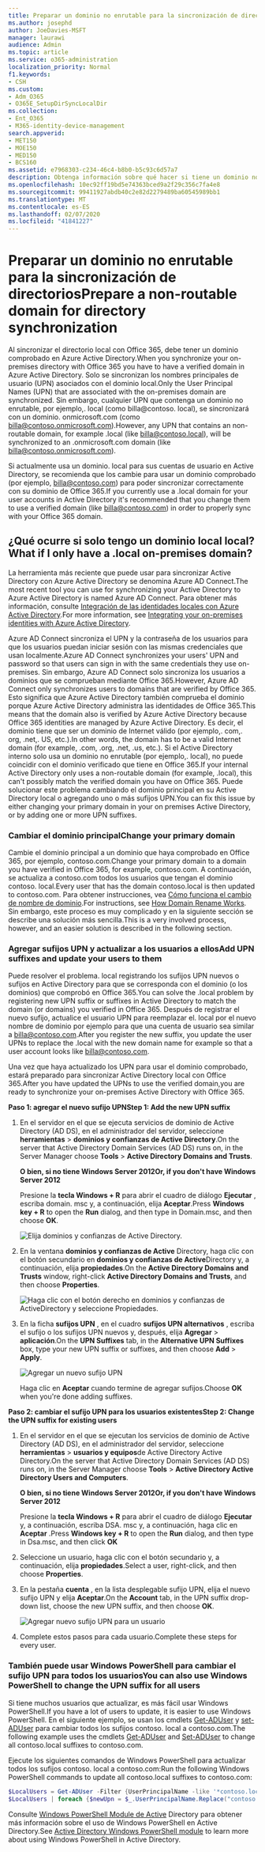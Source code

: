 ```yaml
---
title: Preparar un dominio no enrutable para la sincronización de directorios
ms.author: josephd
author: JoeDavies-MSFT
manager: laurawi
audience: Admin
ms.topic: article
ms.service: o365-administration
localization_priority: Normal
f1.keywords:
- CSH
ms.custom:
- Adm_O365
- O365E_SetupDirSyncLocalDir
ms.collection:
- Ent_O365
- M365-identity-device-management
search.appverid:
- MET150
- MOE150
- MED150
- BCS160
ms.assetid: e7968303-c234-46c4-b8b0-b5c93c6d57a7
description: Obtenga información sobre qué hacer si tiene un dominio no routale asociado a los usuarios locales antes de sincronizar con Office 365.
ms.openlocfilehash: 10ec92ff19bd5e74363bced9a2f29c356c7fa4e8
ms.sourcegitcommit: 99411927abdb40c2e82d2279489ba60545989bb1
ms.translationtype: MT
ms.contentlocale: es-ES
ms.lasthandoff: 02/07/2020
ms.locfileid: "41841227"
---
```

# <a name="prepare-a-non-routable-domain-for-directory-synchronization"></a><span data-ttu-id="d96be-103">Preparar un dominio no enrutable para la sincronización de directorios</span><span class="sxs-lookup"><span data-stu-id="d96be-103">Prepare a non-routable domain for directory synchronization</span></span>
<span data-ttu-id="d96be-104">Al sincronizar el directorio local con Office 365, debe tener un dominio comprobado en Azure Active Directory.</span><span class="sxs-lookup"><span data-stu-id="d96be-104">When you synchronize your on-premises directory with Office 365 you have to have a verified domain in Azure Active Directory.</span></span> <span data-ttu-id="d96be-105">Solo se sincronizan los nombres principales de usuario (UPN) asociados con el dominio local.</span><span class="sxs-lookup"><span data-stu-id="d96be-105">Only the User Principal Names (UPN) that are associated with the on-premises domain are synchronized.</span></span> <span data-ttu-id="d96be-106">Sin embargo, cualquier UPN que contenga un dominio no enrutable, por ejemplo,. local (como billa@contoso. local), se sincronizará con un dominio. onmicrosoft.com (como billa@contoso.onmicrosoft.com).</span><span class="sxs-lookup"><span data-stu-id="d96be-106">However, any UPN that contains an non-routable domain, for example .local (like billa@contoso.local), will be synchronized to an .onmicrosoft.com domain (like billa@contoso.onmicrosoft.com).</span></span> 

<span data-ttu-id="d96be-107">Si actualmente usa un dominio. local para sus cuentas de usuario en Active Directory, se recomienda que los cambie para usar un dominio comprobado (por ejemplo, billa@contoso.com) para poder sincronizar correctamente con su dominio de Office 365.</span><span class="sxs-lookup"><span data-stu-id="d96be-107">If you currently use a .local domain for your user accounts in Active Directory it's recommended that you change them to use a verified domain (like billa@contoso.com) in order to properly sync with your Office 365 domain.</span></span>
  
## <a name="what-if-i-only-have-a-local-on-premises-domain"></a><span data-ttu-id="d96be-108">¿Qué ocurre si solo tengo un dominio local local?</span><span class="sxs-lookup"><span data-stu-id="d96be-108">What if I only have a .local on-premises domain?</span></span>

<span data-ttu-id="d96be-109">La herramienta más reciente que puede usar para sincronizar Active Directory con Azure Active Directory se denomina Azure AD Connect.</span><span class="sxs-lookup"><span data-stu-id="d96be-109">The most recent tool you can use for synchronizing your Active Directory to Azure Active Directory is named Azure AD Connect.</span></span> <span data-ttu-id="d96be-110">Para obtener más información, consulte [Integración de las identidades locales con Azure Active Directory](https://docs.microsoft.com/azure/architecture/reference-architectures/identity/azure-ad).</span><span class="sxs-lookup"><span data-stu-id="d96be-110">For more information, see [Integrating your on-premises identities with Azure Active Directory](https://docs.microsoft.com/azure/architecture/reference-architectures/identity/azure-ad).</span></span>
  
<span data-ttu-id="d96be-111">Azure AD Connect sincroniza el UPN y la contraseña de los usuarios para que los usuarios puedan iniciar sesión con las mismas credenciales que usan localmente.</span><span class="sxs-lookup"><span data-stu-id="d96be-111">Azure AD Connect synchronizes your users' UPN and password so that users can sign in with the same credentials they use on-premises.</span></span> <span data-ttu-id="d96be-112">Sin embargo, Azure AD Connect solo sincroniza los usuarios a dominios que se comprueban mediante Office 365.</span><span class="sxs-lookup"><span data-stu-id="d96be-112">However, Azure AD Connect only synchronizes users to domains that are verified by Office 365.</span></span> <span data-ttu-id="d96be-113">Esto significa que Azure Active Directory también comprueba el dominio porque Azure Active Directory administra las identidades de Office 365.</span><span class="sxs-lookup"><span data-stu-id="d96be-113">This means that the domain also is verified by Azure Active Directory because Office 365 identities are managed by Azure Active Directory.</span></span> <span data-ttu-id="d96be-114">Es decir, el dominio tiene que ser un dominio de Internet válido (por ejemplo,. com,. org, .net,. US, etc.).</span><span class="sxs-lookup"><span data-stu-id="d96be-114">In other words, the domain has to be a valid Internet domain (for example, .com, .org, .net, .us, etc.).</span></span> <span data-ttu-id="d96be-115">Si el Active Directory interno solo usa un dominio no enrutable (por ejemplo,. local), no puede coincidir con el dominio verificado que tiene en Office 365.</span><span class="sxs-lookup"><span data-stu-id="d96be-115">If your internal Active Directory only uses a non-routable domain (for example, .local), this can't possibly match the verified domain you have on Office 365.</span></span> <span data-ttu-id="d96be-116">Puede solucionar este problema cambiando el dominio principal en su Active Directory local o agregando uno o más sufijos UPN.</span><span class="sxs-lookup"><span data-stu-id="d96be-116">You can fix this issue by either changing your primary domain in your on premises Active Directory, or by adding one or more UPN suffixes.</span></span>
  
### <a name="change-your-primary-domain"></a><span data-ttu-id="d96be-117">**Cambiar el dominio principal**</span><span class="sxs-lookup"><span data-stu-id="d96be-117">**Change your primary domain**</span></span>

<span data-ttu-id="d96be-118">Cambie el dominio principal a un dominio que haya comprobado en Office 365, por ejemplo, contoso.com.</span><span class="sxs-lookup"><span data-stu-id="d96be-118">Change your primary domain to a domain you have verified in Office 365, for example, contoso.com.</span></span> <span data-ttu-id="d96be-119">A continuación, se actualiza a contoso.com todos los usuarios que tengan el dominio contoso. local.</span><span class="sxs-lookup"><span data-stu-id="d96be-119">Every user that has the domain contoso.local is then updated to contoso.com.</span></span> <span data-ttu-id="d96be-120">Para obtener instrucciones, vea [Cómo funciona el cambio de nombre de dominio](https://go.microsoft.com/fwlink/p/?LinkId=624174).</span><span class="sxs-lookup"><span data-stu-id="d96be-120">For instructions, see [How Domain Rename Works](https://go.microsoft.com/fwlink/p/?LinkId=624174).</span></span> <span data-ttu-id="d96be-121">Sin embargo, este proceso es muy complicado y en la siguiente sección se describe una solución más sencilla.</span><span class="sxs-lookup"><span data-stu-id="d96be-121">This is a very involved process, however, and an easier solution is described in the following section.</span></span>
  
### <a name="add-upn-suffixes-and-update-your-users-to-them"></a><span data-ttu-id="d96be-122">**Agregar sufijos UPN y actualizar a los usuarios a ellos**</span><span class="sxs-lookup"><span data-stu-id="d96be-122">**Add UPN suffixes and update your users to them**</span></span>

<span data-ttu-id="d96be-123">Puede resolver el problema. local registrando los sufijos UPN nuevos o sufijos en Active Directory para que se corresponda con el dominio (o los dominios) que comprobó en Office 365.</span><span class="sxs-lookup"><span data-stu-id="d96be-123">You can solve the .local problem by registering new UPN suffix or suffixes in Active Directory to match the domain (or domains) you verified in Office 365.</span></span> <span data-ttu-id="d96be-124">Después de registrar el nuevo sufijo, actualice el usuario UPN para reemplazar el. local por el nuevo nombre de dominio por ejemplo para que una cuenta de usuario sea similar a billa@contoso.com.</span><span class="sxs-lookup"><span data-stu-id="d96be-124">After you register the new suffix, you update the user UPNs to replace the .local with the new domain name for example so that a user account looks like billa@contoso.com.</span></span>
  
<span data-ttu-id="d96be-125">Una vez que haya actualizado los UPN para usar el dominio comprobado, estará preparado para sincronizar Active Directory local con Office 365.</span><span class="sxs-lookup"><span data-stu-id="d96be-125">After you have updated the UPNs to use the verified domain,you are ready to synchronize your on-premises Active Directory with Office 365.</span></span>
  
 <span data-ttu-id="d96be-126">**Paso 1: agregar el nuevo sufijo UPN**</span><span class="sxs-lookup"><span data-stu-id="d96be-126">**Step 1: Add the new UPN suffix**</span></span>
  
1. <span data-ttu-id="d96be-127">En el servidor en el que se ejecuta servicios de dominio de Active Directory (AD DS), en el administrador del servidor, seleccione **herramientas** \> **dominios y confianzas de Active Directory**.</span><span class="sxs-lookup"><span data-stu-id="d96be-127">On the server that Active Directory Domain Services (AD DS) runs on, in the Server Manager choose **Tools** \> **Active Directory Domains and Trusts**.</span></span>
    
    <span data-ttu-id="d96be-128">**O bien, si no tiene Windows Server 2012**</span><span class="sxs-lookup"><span data-stu-id="d96be-128">**Or, if you don't have Windows Server 2012**</span></span>
    
    <span data-ttu-id="d96be-129">Presione la **tecla Windows + R** para abrir el cuadro de diálogo **Ejecutar** , escriba domain. msc y, a continuación, elija **Aceptar**.</span><span class="sxs-lookup"><span data-stu-id="d96be-129">Press **Windows key + R** to open the **Run** dialog, and then type in Domain.msc, and then choose **OK**.</span></span>
    
    ![Elija dominios y confianzas de Active Directory.](media/46b6e007-9741-44af-8517-6f682e0ac974.png)
  
2. <span data-ttu-id="d96be-131">En la ventana **dominios y confianzas de Active** Directory, haga clic con el botón secundario en **dominios y confianzas de Active**Directory y, a continuación, elija **propiedades**.</span><span class="sxs-lookup"><span data-stu-id="d96be-131">On the **Active Directory Domains and Trusts** window, right-click **Active Directory Domains and Trusts**, and then choose **Properties**.</span></span>
    
    ![Haga clic con el botón derecho en dominios y confianzas de ActiveDirectory y seleccione Propiedades.](media/39d20812-ffb5-4ba9-8d7b-477377ac360d.png)
  
3. <span data-ttu-id="d96be-133">En la ficha **sufijos UPN** , en el cuadro **sufijos UPN alternativos** , escriba el sufijo o los sufijos UPN nuevos y, después, elija **Agregar** \> **aplicación**.</span><span class="sxs-lookup"><span data-stu-id="d96be-133">On the **UPN Suffixes** tab, in the **Alternative UPN Suffixes** box, type your new UPN suffix or suffixes, and then choose **Add** \> **Apply**.</span></span>
    
    ![Agregar un nuevo sufijo UPN](media/a4aaf919-7adf-469a-b93f-83ef284c0915.PNG)
  
    <span data-ttu-id="d96be-135">Haga clic en **Aceptar** cuando termine de agregar sufijos.</span><span class="sxs-lookup"><span data-stu-id="d96be-135">Choose **OK** when you're done adding suffixes.</span></span> 
    
 <span data-ttu-id="d96be-136">**Paso 2: cambiar el sufijo UPN para los usuarios existentes**</span><span class="sxs-lookup"><span data-stu-id="d96be-136">**Step 2: Change the UPN suffix for existing users**</span></span>
  
1. <span data-ttu-id="d96be-137">En el servidor en el que se ejecutan los servicios de dominio de Active Directory (AD DS), en el administrador del servidor, seleccione **herramientas** \> **usuarios y equipos**de Active Directory Active Directory.</span><span class="sxs-lookup"><span data-stu-id="d96be-137">On the server that Active Directory Domain Services (AD DS) runs on, in the Server Manager choose **Tools** \> **Active Directory Active Directory Users and Computers**.</span></span>
    
    <span data-ttu-id="d96be-138">**O bien, si no tiene Windows Server 2012**</span><span class="sxs-lookup"><span data-stu-id="d96be-138">**Or, if you don't have Windows Server 2012**</span></span>
    
    <span data-ttu-id="d96be-139">Presione la **tecla Windows + R** para abrir el cuadro de diálogo **Ejecutar** y, a continuación, escriba DSA. msc y, a continuación, haga clic en **Aceptar** .</span><span class="sxs-lookup"><span data-stu-id="d96be-139">Press **Windows key + R** to open the **Run** dialog, and then type in Dsa.msc, and then click **OK**</span></span>
    
2. <span data-ttu-id="d96be-140">Seleccione un usuario, haga clic con el botón secundario y, a continuación, elija **propiedades**.</span><span class="sxs-lookup"><span data-stu-id="d96be-140">Select a user, right-click, and then choose **Properties**.</span></span>
    
3. <span data-ttu-id="d96be-141">En la pestaña **cuenta** , en la lista desplegable sufijo UPN, elija el nuevo sufijo UPN y elija **Aceptar**.</span><span class="sxs-lookup"><span data-stu-id="d96be-141">On the **Account** tab, in the UPN suffix drop-down list, choose the new UPN suffix, and then choose **OK**.</span></span>
    
    ![Agregar nuevo sufijo UPN para un usuario](media/54876751-49f0-48cc-b864-2623c4835563.png)
  
4. <span data-ttu-id="d96be-143">Complete estos pasos para cada usuario.</span><span class="sxs-lookup"><span data-stu-id="d96be-143">Complete these steps for every user.</span></span>
    
   
### <a name="you-can-also-use-windows-powershell-to-change-the-upn-suffix-for-all-users"></a><span data-ttu-id="d96be-144">**También puede usar Windows PowerShell para cambiar el sufijo UPN para todos los usuarios**</span><span class="sxs-lookup"><span data-stu-id="d96be-144">**You can also use Windows PowerShell to change the UPN suffix for all users**</span></span>

<span data-ttu-id="d96be-145">Si tiene muchos usuarios que actualizar, es más fácil usar Windows PowerShell.</span><span class="sxs-lookup"><span data-stu-id="d96be-145">If you have a lot of users to update, it is easier to use Windows PowerShell.</span></span> <span data-ttu-id="d96be-146">En el siguiente ejemplo, se usan los cmdlets [Get-ADUser](https://go.microsoft.com/fwlink/p/?LinkId=624312) y [set-ADUser](https://go.microsoft.com/fwlink/p/?LinkId=624313) para cambiar todos los sufijos contoso. local a contoso.com.</span><span class="sxs-lookup"><span data-stu-id="d96be-146">The following example uses the cmdlets [Get-ADUser](https://go.microsoft.com/fwlink/p/?LinkId=624312) and [Set-ADUser](https://go.microsoft.com/fwlink/p/?LinkId=624313) to change all contoso.local suffixes to contoso.com.</span></span> 

<span data-ttu-id="d96be-147">Ejecute los siguientes comandos de Windows PowerShell para actualizar todos los sufijos contoso. local a contoso.com:</span><span class="sxs-lookup"><span data-stu-id="d96be-147">Run the following Windows PowerShell commands to update all contoso.local suffixes to contoso.com:</span></span>
    
  ```powershell
  $LocalUsers = Get-ADUser -Filter {UserPrincipalName -like '*contoso.local'} -Properties userPrincipalName -ResultSetSize $null
  $LocalUsers | foreach {$newUpn = $_.UserPrincipalName.Replace("contoso.local","contoso.com"); $_ | Set-ADUser -UserPrincipalName $newUpn}
  ```

<span data-ttu-id="d96be-148">Consulte [Windows PowerShell Module de Active](https://go.microsoft.com/fwlink/p/?LinkId=624314) Directory para obtener más información sobre el uso de Windows PowerShell en Active Directory.</span><span class="sxs-lookup"><span data-stu-id="d96be-148">See [Active Directory Windows PowerShell module](https://go.microsoft.com/fwlink/p/?LinkId=624314) to learn more about using Windows PowerShell in Active Directory.</span></span> 

